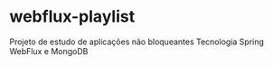 # webflux-playlist
Projeto de estudo de aplicações não bloqueantes Tecnologia Spring WebFlux e MongoDB
